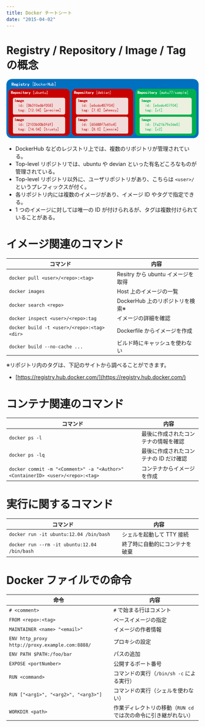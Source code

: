 ```yaml
---
title: Docker チートシート
date: "2015-04-02"
---
```


Registry / Repository / Image / Tag の概念
====

![cheatsheet.png](cheatsheet.png)

* DockerHub などのレジストリ上では、複数のリポジトリが管理されている。
* Top-level リポジトリでは、ubuntu や devian といった有名どころなものが管理されている。
* Top-level リポジトリ以外に、ユーザリポジトリがあり、こちらは `<user>/` というプレフィックスが付く。
* 各リポジトリ内には複数のイメージがあり、イメージ ID やタグで指定できる。
* 1 つのイメージに対しては唯一の ID が付けられるが、タグは複数付けられていることがある。


イメージ関連のコマンド
====

| コマンド | 内容 |
| -------- | ---- |
| `docker pull <user>/<repo>:<tag>` | Resitry から ubuntu イメージを取得 |
| `docker images` | Host 上のイメージの一覧 |
| `docker search <repo>` | DockerHub 上のリポジトリを検索※ |
| `docker inspect <user>/<repo>:tag` | イメージの詳細を確認 |
| `docker build -t <user>/<repo>:<tag> <dir>` | Dockerfile からイメージを作成 |
| `docker build --no-cache ...` | ビルド時にキャッシュを使わない |

※リポジトリ内のタグは、下記のサイトから調べることができます。

- [https://registry.hub.docker.com/](https://registry.hub.docker.com/)


コンテナ関連のコマンド
====

| コマンド | 内容 |
| -------- | ---- |
| `docker ps -l`   | 最後に作成されたコンテナの情報を確認 |
| `docker ps -lq`  | 最後に作成されたコンテナの ID だけ確認 |
| `docker commit -m "<Comment>" -a "<Author>" <ContainerID> <user>/<repo>:<tag>` | コンテナからイメージを作成 |


実行に関するコマンド
====

| コマンド | 内容 |
| -------- | ---- |
| `docker run -it ubuntu:12.04 /bin/bash` | シェルを起動して TTY 接続 |
| `docker run --rm -it ubuntu:12.04 /bin/bash` | 終了時に自動的にコンテナを破棄 |


Docker ファイルでの命令
====

| 命令 | 内容 |
| ---- | ---- |
| `# <comment>` | `#` で始まる行はコメント |
| `FROM <repo>:<tag>` | ベースイメージの指定 |
| `MAINTAINER <name> "<email>"` | イメージの作者情報 |
| `ENV http_proxy http://proxy.example.com:8888/` | プロキシの設定 |
| `ENV PATH $PATH:/foo/bar` | パスの追加 |
| `EXPOSE <portNumber>` | 公開するポート番号 |
| `RUN <command>` | コマンドの実行（`/bin/sh -c` による実行） |
| `RUN ["<arg1>", "<arg2>", "<arg3>"]` | コマンドの実行（シェルを使わない） |
| `WORKDIR <path>` | 作業ディレクトリの移動（`RUN cd` では次の命令に引き継がれない） |

